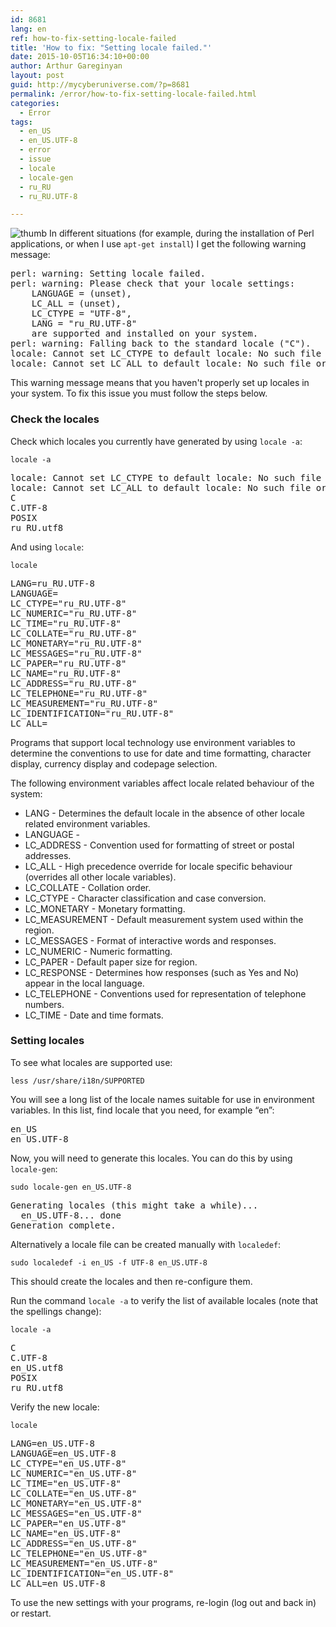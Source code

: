 ```yaml
---
id: 8681
lang: en
ref: how-to-fix-setting-locale-failed
title: 'How to fix: "Setting locale failed."'
date: 2015-10-05T16:34:10+00:00
author: Arthur Gareginyan
layout: post
guid: http://mycyberuniverse.com/?p=8681
permalink: /error/how-to-fix-setting-locale-failed.html
categories:
  - Error
tags:
  - en_US
  - en_US.UTF-8
  - error
  - issue
  - locale
  - locale-gen
  - ru_RU
  - ru_RU.UTF-8

---
```


![thumb]()
In different situations (for example, during the installation of Perl applications, or when I use `apt-get install`) I get the following warning message:
<pre>
perl: warning: Setting locale failed.
perl: warning: Please check that your locale settings:
	LANGUAGE = (unset),
	LC_ALL = (unset),
	LC_CTYPE = "UTF-8",
	LANG = "ru_RU.UTF-8"
    are supported and installed on your system.
perl: warning: Falling back to the standard locale ("C").
locale: Cannot set LC_CTYPE to default locale: No such file or directory
locale: Cannot set LC_ALL to default locale: No such file or directory
</pre>

This warning message means that you haven't properly set up locales in your system. To fix this issue you must follow the steps below.


### Check the locales

Check which locales you currently have generated by using `locale -a`:

```
locale -a
```

<pre>
locale: Cannot set LC_CTYPE to default locale: No such file or directory
locale: Cannot set LC_ALL to default locale: No such file or directory
C
C.UTF-8
POSIX
ru_RU.utf8
</pre>

And using `locale`:

```
locale
```

<pre>
LANG=ru_RU.UTF-8
LANGUAGE=
LC_CTYPE="ru_RU.UTF-8"
LC_NUMERIC="ru_RU.UTF-8"
LC_TIME="ru_RU.UTF-8"
LC_COLLATE="ru_RU.UTF-8"
LC_MONETARY="ru_RU.UTF-8"
LC_MESSAGES="ru_RU.UTF-8"
LC_PAPER="ru_RU.UTF-8"
LC_NAME="ru_RU.UTF-8"
LC_ADDRESS="ru_RU.UTF-8"
LC_TELEPHONE="ru_RU.UTF-8"
LC_MEASUREMENT="ru_RU.UTF-8"
LC_IDENTIFICATION="ru_RU.UTF-8"
LC_ALL=
</pre>

Programs that support local technology use environment variables to determine the conventions to use for date and time formatting, character display, currency display and codepage selection.

The following environment variables affect locale related behaviour of the system:

* LANG - Determines the default locale in the absence of other locale related environment variables.
* LANGUAGE - 
* LC_ADDRESS - Convention used for formatting of street or postal addresses.
* LC_ALL - High precedence override for locale specific behaviour (overrides all other locale variables).
* LC_COLLATE - Collation order.
* LC_CTYPE - Character classification and case conversion.
* LC_MONETARY - Monetary formatting.
* LC_MEASUREMENT - Default measurement system used within the region.
* LC_MESSAGES - Format of interactive words and responses.
* LC_NUMERIC - Numeric formatting.
* LC_PAPER - Default paper size for region.
* LC_RESPONSE - Determines how responses (such as Yes and No) appear in the local language.
* LC_TELEPHONE - Conventions used for representation of telephone numbers.
* LC_TIME - Date and time formats.


### Setting locales

To see what locales are supported use:

```
less /usr/share/i18n/SUPPORTED
```

You will see a long list of the locale names suitable for use in environment variables. In this list, find locale that you need, for example “en”:

<pre>
en_US
en_US.UTF-8
</pre>

Now, you will need to generate this locales. You can do this by using `locale-gen`:

```
sudo locale-gen en_US.UTF-8
```

<pre>
Generating locales (this might take a while)...
  en_US.UTF-8... done
Generation complete.
</pre>

Alternatively a locale file can be created manually with `localedef`:

```
sudo localedef -i en_US -f UTF-8 en_US.UTF-8
```

This should create the locales and then re-configure them.

Run the command `locale -a` to verify the list of available locales (note that the spellings change):

```
locale -a
```

<pre>
C
C.UTF-8
en_US.utf8
POSIX
ru_RU.utf8
</pre>

Verify the new locale:

```
locale
```

<pre>
LANG=en_US.UTF-8
LANGUAGE=en_US.UTF-8
LC_CTYPE="en_US.UTF-8"
LC_NUMERIC="en_US.UTF-8"
LC_TIME="en_US.UTF-8"
LC_COLLATE="en_US.UTF-8"
LC_MONETARY="en_US.UTF-8"
LC_MESSAGES="en_US.UTF-8"
LC_PAPER="en_US.UTF-8"
LC_NAME="en_US.UTF-8"
LC_ADDRESS="en_US.UTF-8"
LC_TELEPHONE="en_US.UTF-8"
LC_MEASUREMENT="en_US.UTF-8"
LC_IDENTIFICATION="en_US.UTF-8"
LC_ALL=en_US.UTF-8
</pre>

To use the new settings with your programs, re-login (log out and back in) or restart.
